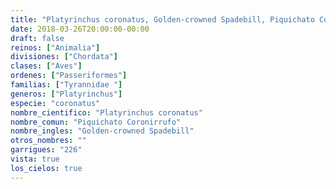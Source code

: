 ```yaml
---
title: "Platyrinchus coronatus, Golden-crowned Spadebill, Piquichato Coronirrufo"
date: 2018-03-26T20:00:00-00:00
draft: false
reinos: ["Animalia"]
divisiones: ["Chordata"]
clases: ["Aves"]
ordenes: ["Passeriformes"]
familias: ["Tyrannidae "]
generos: ["Platyrinchus"]
especie: "coronatus"
nombre_cientifico: "Platyrinchus coronatus"
nombre_comun: "Piquichato Coronirrufo"
nombre_ingles: "Golden-crowned Spadebill"
otros_nombres: ""
garrigues: "226"
vista: true
los_cielos: true
---
```

